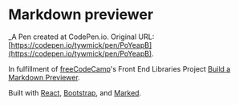 # Markdown previewer
 _A Pen created at CodePen.io. Original URL: [https://codepen.io/tywmick/pen/PoYeapB](https://codepen.io/tywmick/pen/PoYeapB).

 In fulfillment of [freeCodeCamp](https://freecodecamp.org)'s Front End Libraries Project [Build a Markdown Previewer](https://learn.freecodecamp.org/front-end-libraries/front-end-libraries-projects/build-a-markdown-previewer).

Built with [React](https://reactjs.org/), [Bootstrap](https://getbootstrap.com/), and [Marked](https://marked.js.org/).